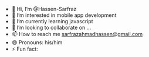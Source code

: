 - 👋 Hi, I’m @Hassen-Sarfraz
- 👀 I’m interested in mobile app development
- 🌱 I’m currently learning javascript
- 💞️ I’m looking to collaborate on ...
- 📫 How to reach me sarfrazahmadhassen@gmail.com
- 😄 Pronouns: his/him
- ⚡ Fun fact: 

<!---
Hassen-Sarfraz/Hassen-Sarfraz is a ✨ special ✨ repository because its `README.md` (this file) appears on your GitHub profile.
You can click the Preview link to take a look at your changes.
--->
